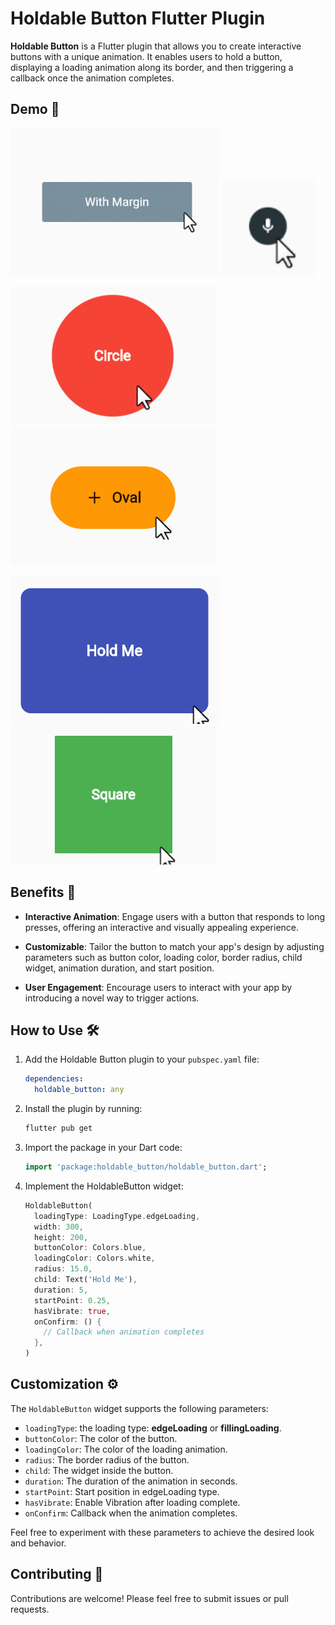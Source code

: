 # Holdable Button Flutter Plugin

**Holdable Button** is a Flutter plugin that allows you to create interactive buttons with a unique animation. It enables users to hold a button, displaying a loading animation along its border, and then triggering a callback once the animation completes.


## Demo 🎥

<img src="https://raw.githubusercontent.com/MahdiGharooni/holdable_button/master/assets/gifs/long.gif" alt="long">  <img src="https://raw.githubusercontent.com/MahdiGharooni/holdable_button/master/assets/gifs/voice.gif" alt="voice" width="150"> 


<img src="https://raw.githubusercontent.com/MahdiGharooni/holdable_button/master/assets/gifs/circle.gif" alt="circle"> <img src="https://raw.githubusercontent.com/MahdiGharooni/holdable_button/master/assets/gifs/oval.gif" alt="oval">

<img src="https://raw.githubusercontent.com/MahdiGharooni/holdable_button/master/assets/gifs/rectangle.gif" alt="rectangle"> <img src="https://raw.githubusercontent.com/MahdiGharooni/holdable_button/master/assets/gifs/square.gif" alt="square">



## Benefits 🚀

- **Interactive Animation**: Engage users with a button that responds to long presses, offering an interactive and visually appealing experience.

- **Customizable**: Tailor the button to match your app's design by adjusting parameters such as button color, loading color, border radius, child widget, animation duration, and start position.

- **User Engagement**: Encourage users to interact with your app by introducing a novel way to trigger actions.

## How to Use 🛠️

1. Add the Holdable Button plugin to your `pubspec.yaml` file:

    ```yaml
    dependencies:
      holdable_button: any
    ```

2. Install the plugin by running:

    ```bash
    flutter pub get
    ```

3. Import the package in your Dart code:

    ```dart
    import 'package:holdable_button/holdable_button.dart';
    ```

4. Implement the HoldableButton widget:

    ```dart
    HoldableButton(
      loadingType: LoadingType.edgeLoading,
      width: 300,
      height: 200,
      buttonColor: Colors.blue,
      loadingColor: Colors.white,
      radius: 15.0,
      child: Text('Hold Me'),
      duration: 5,
      startPoint: 0.25,
      hasVibrate: true,
      onConfirm: () {
        // Callback when animation completes
      },
    )
    ```


## Customization ⚙️

The `HoldableButton` widget supports the following parameters:

- `loadingType`: the loading type: **edgeLoading** or **fillingLoading**.
- `buttonColor`: The color of the button.
- `loadingColor`: The color of the loading animation.
- `radius`: The border radius of the button.
- `child`: The widget inside the button.
- `duration`: The duration of the animation in seconds.
- `startPoint`: Start position in edgeLoading type.
- `hasVibrate`: Enable Vibration after loading complete.
- `onConfirm`: Callback when the animation completes.

Feel free to experiment with these parameters to achieve the desired look and behavior.

## Contributing 🤝

Contributions are welcome! Please feel free to submit issues or pull requests.


